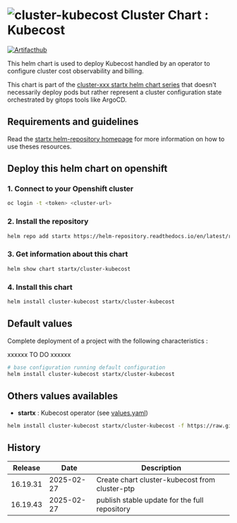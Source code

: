 # ![cluster-kubecost](https://helm-repository.readthedocs.io/en/latest/img/cluster-kubecost.svg "Cluster Chart : Kubecost") Cluster Chart : Kubecost
[![Artifacthub](https://img.shields.io/badge/ArtifactHub-STARTX_cluster--kubecost-8A2BE2.svg)](https://artifacthub.io/packages/search?ts_query_web=cluster+kubecost+startx)

This helm chart is used to deploy Kubecost handled by an operator to configure cluster cost observability and billing.

This chart is part of the [cluster-xxx startx helm chart series](https://helm-repository.readthedocs.io#cluster-helm-charts) that doesn't necessarily deploy pods but rather represent a cluster configuration state orchestrated by gitops tools like ArgoCD.

## Requirements and guidelines

Read the [startx helm-repository homepage](https://helm-repository.readthedocs.io) for
more information on how to use theses resources.

## Deploy this helm chart on openshift

### 1. Connect to your Openshift cluster

```bash
oc login -t <token> <cluster-url>
```

### 2. Install the repository

```bash
helm repo add startx https://helm-repository.readthedocs.io/en/latest/repos/stable/
```

### 3. Get information about this chart

```bash
helm show chart startx/cluster-kubecost
```

### 4. Install this chart

```bash
helm install cluster-kubecost startx/cluster-kubecost
```

## Default values

Complete deployment of a project with the following characteristics :

xxxxxx TO DO xxxxxx

```bash
# base configuration running default configuration
helm install cluster-kubecost startx/cluster-kubecost
```

## Others values availables

- **startx** : Kubecost operator (see [values.yaml](https://raw.githubusercontent.com/startxfr/helm-repository/master/charts/cluster-kubecost/values-startx.yaml))

```bash
helm install cluster-kubecost startx/cluster-kubecost -f https://raw.githubusercontent.com/startxfr/helm-repository/master/charts/cluster-kubecost/values-startx.yaml
```

## History

| Release  | Date       | Description                                    |
| -------- | ---------- | ---------------------------------------------- |
| 16.19.31 | 2025-02-27 | Create chart cluster-kubecost from cluster-ptp |
| 16.19.43 | 2025-02-27 | publish stable update for the full repository
